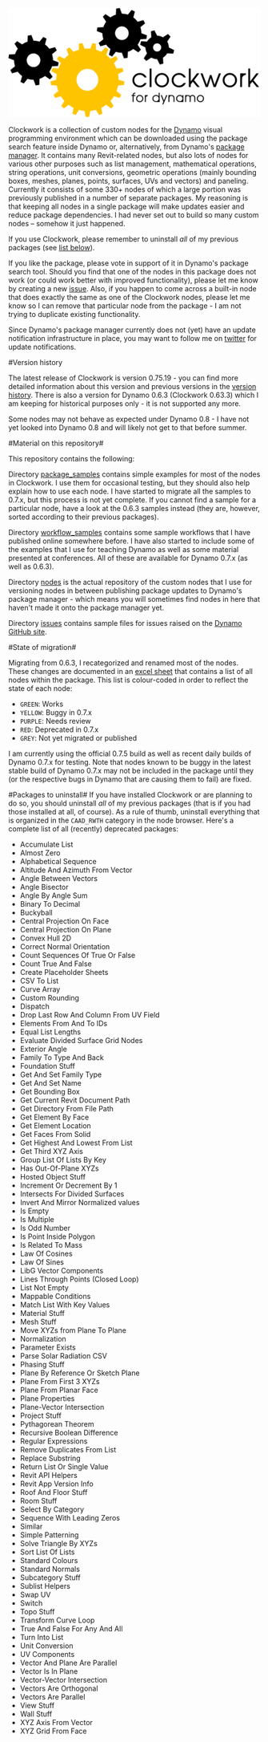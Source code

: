 ﻿![Image](clockwork-logo.png)

Clockwork is a collection of custom nodes for the [Dynamo](http://www.dynamobim.org) visual programming environment which can be downloaded using the package search feature inside Dynamo or, alternatively, from Dynamo's [package manager](http://www.dynamopackages.com). It contains many Revit-related nodes, but also lots of nodes for various other purposes such as list management, mathematical operations, string operations, unit conversions, geometric operations (mainly bounding boxes, meshes, planes, points, surfaces, UVs and vectors) and paneling. Currently it consists of some 330+ nodes of which a large portion was previously published in a number of separate packages. My reasoning is that keeping all nodes in a single package will make updates easier and reduce package dependencies. I had never set out to build so many custom nodes – somehow it just happened.

If you use Clockwork, please remember to uninstall *all* of my previous packages (see [list below](#packages-to-uninstall)).

If you like the package, please vote in support of it in Dynamo's package search tool. Should you find that one of the nodes in this package does not work (or could work better with improved functionality), please let me know by creating a new [issue](https://github.com/CAAD-RWTH/ClockworkForDynamo/issues). Also, if you happen to come across a built-in node that does exactly the same as one of the Clockwork nodes, please let me know so I can remove that particular node from the package - I am not trying to duplicate existing functionality.

Since Dynamo's package manager currently does not (yet) have an update notification infrastructure in place, you may want to follow me on [twitter](https://twitter.com/a_dieckmann) for update notifications.

#Version history

The latest release of Clockwork is version 0.75.19 - you can find more detailed information about this version and previous versions in the [version history](VersionHistory.md). There is also a version for Dynamo 0.6.3 (Clockwork 0.63.3) which I am keeping for historical purposes only - it is not supported any more.

Some nodes may not behave as expected under Dynamo 0.8 - I have not yet looked into Dynamo 0.8 and will likely not get to that before summer. 

#Material on this repository#

This repository contains the following:

Directory [package_samples](package_samples) contains simple examples for most of the nodes in Clockwork. I use them for occasional testing, but they should also help explain how to use each node. I have started to migrate all the samples to 0.7.x, but this process is not yet complete. If you cannot find a sample for a particular node, have a look at the 0.6.3 samples instead (they are, however, sorted according to their previous packages).

Directory [workflow_samples](workflow_samples) contains some sample workflows that I have published online somewhere before. I have also started to include some of the examples that I use for teaching Dynamo as well as some material presented at conferences. All of these are available for Dynamo 0.7.x (as well as 0.6.3).

Directory [nodes](nodes) is the actual repository of the custom nodes that I use for versioning nodes in between publishing package updates to Dynamo's package manager - which means you will sometimes find nodes in here that haven't made it onto the package manager yet.

Directory [issues](issues) contains sample files for issues raised on the [Dynamo GitHub site](https://github.com/DynamoDS/Dynamo).

#State of migration#

Migrating from 0.6.3, I recategorized and renamed most of the nodes. These changes are documented in an [excel sheet](https://github.com/CAAD-RWTH/ClockworkForDynamo/raw/master/NodeList.xls) that contains a list of all nodes within the package. This list is colour-coded in order to reflect the state of each node:
- ```GREEN```: Works
- ```YELLOW```: Buggy in 0.7.x
- ```PURPLE```: Needs review
- ```RED```: Deprecated in 0.7.x
- ```GREY```: Not yet migrated or published

I am currently using the official 0.7.5 build as well as recent daily builds of Dynamo 0.7.x for testing. Note that nodes known to be buggy in the latest stable build of Dynamo 0.7.x may not be included in the package until they (or the respective bugs in Dynamo that are causing them to fail) are fixed.

#Packages to uninstall#
If you have installed Clockwork or are planning to do so, you should uninstall *all* of my previous packages (that is if you had those installed at all, of course). As a rule of thumb, uninstall everything that is organized in the ```CAAD_RWTH``` category in the node browser. Here's a complete list of all (recently) deprecated packages:
- Accumulate List
- Almost Zero
- Alphabetical Sequence
- Altitude And Azimuth From Vector
- Angle Between Vectors
- Angle Bisector
- Angle By Angle Sum
- Binary To Decimal
- Buckyball
- Central Projection On Face
- Central Projection On Plane
- Convex Hull 2D
- Correct Normal Orientation
- Count Sequences Of True Or False
- Count True And False
- Create Placeholder Sheets
- CSV To List
- Curve Array
- Custom Rounding
- Dispatch
- Drop Last Row And Column From UV Field
- Elements From And To IDs
- Equal List Lengths
- Evaluate Divided Surface Grid Nodes
- Exterior Angle
- Family To Type And Back
- Foundation Stuff
- Get And Set Family Type
- Get And Set Name
- Get Bounding Box
- Get Current Revit Document Path
- Get Directory From File Path
- Get Element By Face
- Get Element Location
- Get Faces From Solid
- Get Highest And Lowest From List
- Get Third XYZ Axis
- Group List Of Lists By Key
- Has Out-Of-Plane XYZs
- Hosted Object Stuff
- Increment Or Decrement By 1
- Intersects For Divided Surfaces
- Invert And Mirror Normalized values
- Is Empty
- Is Multiple
- Is Odd Number
- Is Point Inside Polygon
- Is Related To Mass
- Law Of Cosines
- Law Of Sines
- LibG Vector Components
- Lines Through Points (Closed Loop)
- List Not Empty
- Mappable Conditions
- Match List With Key Values
- Material Stuff
- Mesh Stuff
- Move XYZs from Plane To Plane
- Normalization
- Parameter Exists
- Parse Solar Radiation CSV
- Phasing Stuff
- Plane By Reference Or Sketch Plane
- Plane From First 3 XYZs
- Plane From Planar Face
- Plane Properties
- Plane-Vector Intersection
- Project Stuff
- Pythagorean Theorem
- Recursive Boolean Difference
- Regular Expressions
- Remove Duplicates From List
- Replace Substring
- Return List Or Single Value
- Revit API Helpers
- Revit App Version Info
- Roof And Floor Stuff
- Room Stuff
- Select By Category
- Sequence With Leading Zeros
- Similar
- Simple Patterning
- Solve Triangle By XYZs
- Sort List Of Lists
- Standard Colours
- Standard Normals
- Subcategory Stuff
- Sublist Helpers
- Swap UV
- Switch
- Topo Stuff
- Transform Curve Loop
- True And False For Any And All
- Turn Into List
- Unit Conversion
- UV Components
- Vector And Plane Are Parallel
- Vector Is In Plane
- Vector-Vector Intersection
- Vectors Are Orthogonal
- Vectors Are Parallel
- View Stuff
- Wall Stuff
- XYZ Axis From Vector
- XYZ Grid From Face
